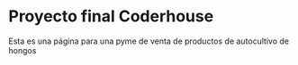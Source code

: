 <h1>Proyecto final Coderhouse</h1>
<p>Esta es una página para una pyme de venta de productos de autocultivo de hongos</p>